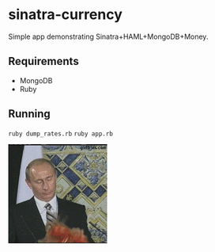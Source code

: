 sinatra-currency
================

Simple app demonstrating Sinatra+HAML+MongoDB+Money.

## Requirements

  - MongoDB
  - Ruby

## Running

`ruby dump_rates.rb`
`ruby app.rb`

![See](see.gif)

